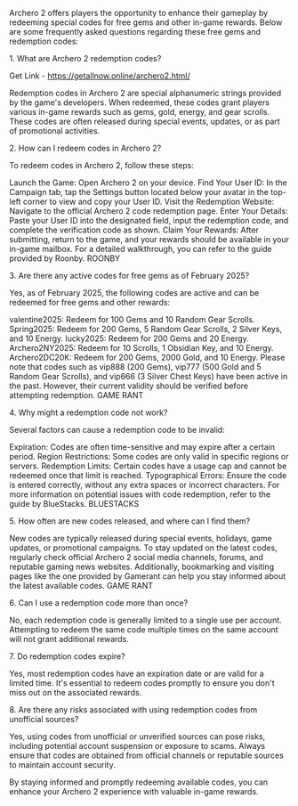 Archero 2 offers players the opportunity to enhance their gameplay by
redeeming special codes for free gems and other in-game rewards. Below
are some frequently asked questions regarding these free gems and
redemption codes:

1\. What are Archero 2 redemption codes?

Get Link - https://getallnow.online/archero2.html/

Redemption codes in Archero 2 are special alphanumeric strings provided
by the game\'s developers. When redeemed, these codes grant players
various in-game rewards such as gems, gold, energy, and gear scrolls.
These codes are often released during special events, updates, or as
part of promotional activities.

2\. How can I redeem codes in Archero 2?

To redeem codes in Archero 2, follow these steps:

Launch the Game: Open Archero 2 on your device. Find Your User ID: In
the Campaign tab, tap the Settings button located below your avatar in
the top-left corner to view and copy your User ID. Visit the Redemption
Website: Navigate to the official Archero 2 code redemption page. Enter
Your Details: Paste your User ID into the designated field, input the
redemption code, and complete the verification code as shown. Claim Your
Rewards: After submitting, return to the game, and your rewards should
be available in your in-game mailbox. For a detailed walkthrough, you
can refer to the guide provided by Roonby. ROONBY

3\. Are there any active codes for free gems as of February 2025?

Yes, as of February 2025, the following codes are active and can be
redeemed for free gems and other rewards:

valentine2025: Redeem for 100 Gems and 10 Random Gear Scrolls.
Spring2025: Redeem for 200 Gems, 5 Random Gear Scrolls, 2 Silver Keys,
and 10 Energy. lucky2025: Redeem for 200 Gems and 20 Energy.
Archero2NY2025: Redeem for 10 Scrolls, 1 Obsidian Key, and 10 Energy.
Archero2DC20K: Redeem for 200 Gems, 2000 Gold, and 10 Energy. Please
note that codes such as vip888 (200 Gems), vip777 (500 Gold and 5 Random
Gear Scrolls), and vip666 (3 Silver Chest Keys) have been active in the
past. However, their current validity should be verified before
attempting redemption. GAME RANT

4\. Why might a redemption code not work?

Several factors can cause a redemption code to be invalid:

Expiration: Codes are often time-sensitive and may expire after a
certain period. Region Restrictions: Some codes are only valid in
specific regions or servers. Redemption Limits: Certain codes have a
usage cap and cannot be redeemed once that limit is reached.
Typographical Errors: Ensure the code is entered correctly, without any
extra spaces or incorrect characters. For more information on potential
issues with code redemption, refer to the guide by BlueStacks.
BLUESTACKS

5\. How often are new codes released, and where can I find them?

New codes are typically released during special events, holidays, game
updates, or promotional campaigns. To stay updated on the latest codes,
regularly check official Archero 2 social media channels, forums, and
reputable gaming news websites. Additionally, bookmarking and visiting
pages like the one provided by Gamerant can help you stay informed about
the latest available codes. GAME RANT

6\. Can I use a redemption code more than once?

No, each redemption code is generally limited to a single use per
account. Attempting to redeem the same code multiple times on the same
account will not grant additional rewards.

7\. Do redemption codes expire?

Yes, most redemption codes have an expiration date or are valid for a
limited time. It\'s essential to redeem codes promptly to ensure you
don\'t miss out on the associated rewards.

8\. Are there any risks associated with using redemption codes from
unofficial sources?

Yes, using codes from unofficial or unverified sources can pose risks,
including potential account suspension or exposure to scams. Always
ensure that codes are obtained from official channels or reputable
sources to maintain account security.

By staying informed and promptly redeeming available codes, you can
enhance your Archero 2 experience with valuable in-game rewards.
